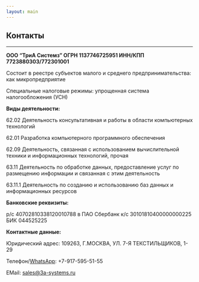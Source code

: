 ```yaml
---
layout: main
---
```

<section class="page-section">
    <div class="container px-4 px-lg-5 py-5">
        <div class="row gx-4 gx-lg-5 justify-content-center">
            <div class="col-lg-8 col-xl-6 text-center">
                <h2 class="mt-0">Контакты</h2>
                <hr class="divider" />
            </div>
        </div>
         <div class="row">
            <p><b>ООО “ТриА Системз” ОГРН 1137746725951 ИНН/КПП 7723880303/772301001</b></p>
            <p>Состоит в реестре субъектов малого и среднего предпринимательства: как микропредприятие</p>
            <p>Специальные налоговые режимы: упрощенная система налогообложения (УСН)</p>
            <p></p> 
            <p><b>Виды деятельности:</b></p> 
            <p>62.02 Деятельность консультативная и работы в области компьютерных технологий</p>
            <p>62.01 Разработка компьютерного программного обеспечения</p>
            <p>62.09 Деятельность, связанная с использованием вычислительной техники и информационных технологий, прочая</p>
            <p>63.11 Деятельность по обработке данных, предоставление услуг по размещению информации и связанная с этим деятельность</p>
            <p>63.11.1	Деятельность по созданию и использованию баз данных и информационных ресурсов</p>
            <p></p>
            <p><b>Банковские реквизиты:</b></p>
            <p>р/с 40702810338120010788 в ПАО Сбербанк к/с 30101810400000000225 БИК 044525225</p> 
            <p></p>
            <p><b>Контактные данные:</b></p> 
            <p>Юридический адрес: 109263, Г.МОСКВА, УЛ. 7-Я ТЕКСТИЛЬЩИКОВ, 1-29</p> 
            <p>Телефон/<a href="https://wa.me/79175955155">WhatsApp</a>: +7-917-595-51-55</p> 
            <p>EMail: <a href="mailto:sales@3a-systems.ru">sales@3a-systems.ru</a></p> 
        </div>
    </div>
</section>

